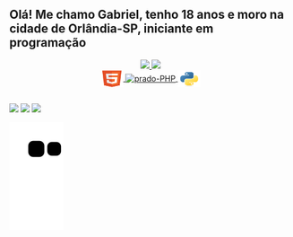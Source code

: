 ## Olá! Me chamo Gabriel, tenho 18 anos e moro na cidade de Orlândia-SP, iniciante em programação
<div align="center">
  <a href="https://github.com/gabrielpradooliveira">
  <img height="180em" src="https://github-readme-stats.vercel.app/api?username=gabrielpradooliveira&show_icons=true&theme=dracula&include_all_commits=true&count_private=true"/>
  <img width="48%" src="https://github-readme-stats.vercel.app/api/top-langs/?username=GabrielPradoOliveira&layout=compact&langs_count=7&theme=midnight-purple%22/%3E
</div>
<div style="display: inline_block"><br>
  <img align="center" alt="prado-HTML" height="30" width="40" src="https://raw.githubusercontent.com/devicons/devicon/master/icons/html5/html5-original.svg">
  <img align="center" alt="prado-PHP" height="30" width="40" src="https://cdn.jsdelivr.net/gh/devicons/devicon/icons/php/php-original.svg">
  <img align="center" alt="prado-Python" height="30" width="40" src="https://raw.githubusercontent.com/devicons/devicon/master/icons/python/python-original.svg">
</div>

  ##
<div> 
  <a href="https://instagram.com/gabrielprado._" target="_blank"><img src="https://img.shields.io/badge/-Instagram-%23E4405F?style=for-the-badge&logo=instagram&logoColor=white" target="_blank"></a>
  <a href = "mailto:gabrielpradooliveira@hotmail.com"><img src="https://img.shields.io/badge/Microsoft_Outlook-0078D4?style=for-the-badge&logo=microsoft-outlook&logoColor=white" target="_blank"></a>
  <a href="https://www.linkedin.com/in/gabriel-prado-de-oliveira-183704260/" target="_blank"><img src="https://img.shields.io/badge/-LinkedIn-%230077B5?style=for-the-badge&logo=linkedin&logoColor=white" target="_blank"></a> 
  
   ![Snake animation](https://github.com/GabrielPradoOliveira/GabrielPradoOliveira/blob/output/github-contribution-grid-snake.svg)
  
</div>
